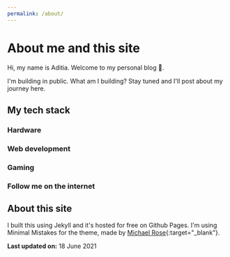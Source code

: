 ```yaml
---
permalink: /about/
---
```


# About me and this site

Hi, my name is Aditia. Welcome to my personal blog :wave:.

I'm building in public. What am I building? Stay tuned and I'll post about my journey here.

## My tech stack

### Hardware

### Web development

### Gaming

### Follow me on the internet

## About this site

I built this using Jekyll and it's hosted for free on Github Pages. I'm using Minimal Mistakes for the theme, made by [Michael Rose](https://mademistakes.com "Check his awesome blog"){:target="_blank"}.

<div class="notice--info">
  <p><strong>Last updated on:</strong> 18 June 2021</p>
</div>
